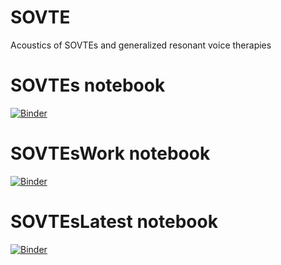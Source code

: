 # SOVTE
Acoustics of SOVTEs and generalized resonant voice therapies

# SOVTEs notebook
[![Binder](https://mybinder.org/badge_logo.svg)](https://mybinder.org/v2/gh/MammalianVoiceProduction/SOVTE/HEAD?labpath=SOVTEs.ipynb)

# SOVTEsWork notebook
[![Binder](https://mybinder.org/badge_logo.svg)](https://mybinder.org/v2/gh/MammalianVoiceProduction/SOVTE/HEAD?labpath=SOVTEsWork.ipynb)

# SOVTEsLatest notebook
[![Binder](https://mybinder.org/badge_logo.svg)](https://mybinder.org/v2/gh/MammalianVoiceProduction/SOVTE/HEAD?labpath=SOVTEsLatest.ipynb)


